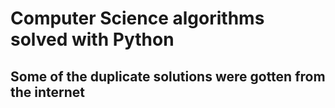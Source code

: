 # Computer Science algorithms solved with Python
## Some of the duplicate solutions were gotten from the internet
